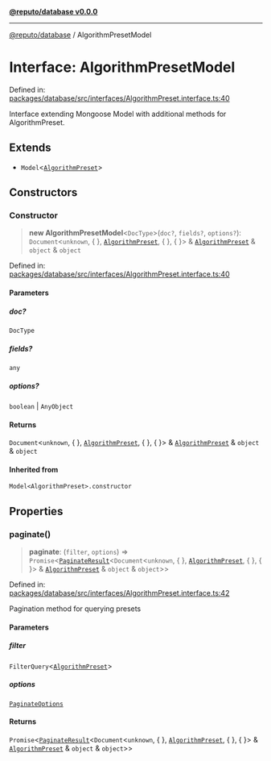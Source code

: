 [**@reputo/database v0.0.0**](../README.md)

***

[@reputo/database](../globals.md) / AlgorithmPresetModel

# Interface: AlgorithmPresetModel

Defined in: [packages/database/src/interfaces/AlgorithmPreset.interface.ts:40](https://github.com/TogetherCrew/reputo/blob/413a65312d2e71068be02885525ba8b64731b3a2/packages/database/src/interfaces/AlgorithmPreset.interface.ts#L40)

Interface extending Mongoose Model with additional methods for AlgorithmPreset.

## Extends

- `Model`\<[`AlgorithmPreset`](AlgorithmPreset.md)\>

## Constructors

### Constructor

> **new AlgorithmPresetModel**\<`DocType`\>(`doc?`, `fields?`, `options?`): `Document`\<`unknown`, \{ \}, [`AlgorithmPreset`](AlgorithmPreset.md), \{ \}, \{ \}\> & [`AlgorithmPreset`](AlgorithmPreset.md) & `object` & `object`

Defined in: [packages/database/src/interfaces/AlgorithmPreset.interface.ts:40](https://github.com/TogetherCrew/reputo/blob/413a65312d2e71068be02885525ba8b64731b3a2/packages/database/src/interfaces/AlgorithmPreset.interface.ts#L40)

#### Parameters

##### doc?

`DocType`

##### fields?

`any`

##### options?

`boolean` | `AnyObject`

#### Returns

`Document`\<`unknown`, \{ \}, [`AlgorithmPreset`](AlgorithmPreset.md), \{ \}, \{ \}\> & [`AlgorithmPreset`](AlgorithmPreset.md) & `object` & `object`

#### Inherited from

`Model<AlgorithmPreset>.constructor`

## Properties

### paginate()

> **paginate**: (`filter`, `options`) => `Promise`\<[`PaginateResult`](PaginateResult.md)\<`Document`\<`unknown`, \{ \}, [`AlgorithmPreset`](AlgorithmPreset.md), \{ \}, \{ \}\> & [`AlgorithmPreset`](AlgorithmPreset.md) & `object` & `object`\>\>

Defined in: [packages/database/src/interfaces/AlgorithmPreset.interface.ts:42](https://github.com/TogetherCrew/reputo/blob/413a65312d2e71068be02885525ba8b64731b3a2/packages/database/src/interfaces/AlgorithmPreset.interface.ts#L42)

Pagination method for querying presets

#### Parameters

##### filter

`FilterQuery`\<[`AlgorithmPreset`](AlgorithmPreset.md)\>

##### options

[`PaginateOptions`](PaginateOptions.md)

#### Returns

`Promise`\<[`PaginateResult`](PaginateResult.md)\<`Document`\<`unknown`, \{ \}, [`AlgorithmPreset`](AlgorithmPreset.md), \{ \}, \{ \}\> & [`AlgorithmPreset`](AlgorithmPreset.md) & `object` & `object`\>\>
